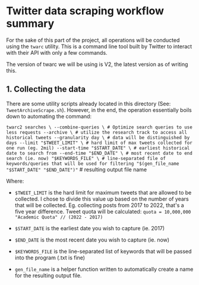 # Twitter data scraping workflow summary
For the sake of this part of the project, all operations will be
conducted using the `twarc` utility. This is a command line tool
built by Twitter to interact with their API with only a few commands.

The version of twarc we will be using is V2, the latest version as of 
writing this. 

## 1. Collecting the data
There are some utility scripts already located in this directory (See: `TweetArchiveScrape.sh`). However, in the end,
the operation essentially boils down to automating the command:

`twarc2 searches \
            --combine-queries \ # Optimize search queries to use less requests
            --archive \ # utilize the research track to access all historical tweets
            --granularity day \ # data will be distinguished by days
            --limit "$TWEET_LIMIT" \ # hard limit of max tweets collected for one run (eg. 2mil)
            --start-time "$START_DATE" \ # earliest historical date to search from
            --end-time "$END_DATE" \ # most recent date to end search (ie. now)
            "$KEYWORDS_FILE" \ # line-separated file of keywords/queries that will be used for filtering
            "$(gen_file_name "$START_DATE" "$END_DATE")"` # resulting output file name

Where: 

- `$TWEET_LIMIT` is the hard limit for maximum tweets that are allowed to be collected. I chose to divide
this value up based on the number of years that will be collected. Eg. collecting posts
from 2017 to 2022, that's a five year difference. Tweet quota will be calculated:
`quota = 10,000,000 "Academic Quota" // (2022 - 2017)`

- `$START_DATE` is the earliest date you wish to capture (ie. 2017)

- `$END_DATE` is the most recent date you wish to capture (ie. now)

- `$KEYWORDS_FILE` is the line-separated list of keywords that will be passed into the program (.txt is fine)

- `gen_file_name` is a helper function written to automatically create a name for the resulting output file.



